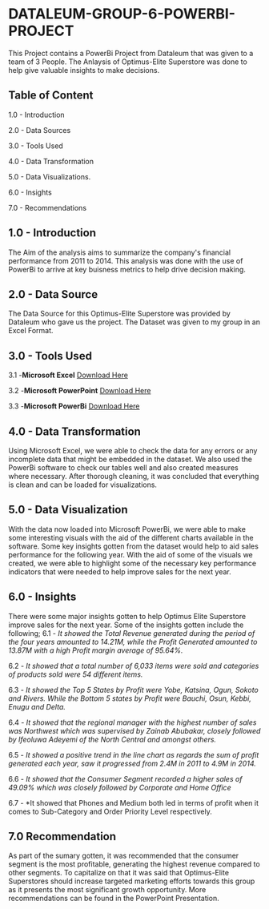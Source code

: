 # DATALEUM-GROUP-6-POWERBI-PROJECT
This Project contains a PowerBi Project from Dataleum that was given to a team of 3 People. The Anlaysis of Optimus-Elite Superstore was done to help give valuable insights to make decisions. 
## Table of Content
1.0 - Introduction

2.0 - Data Sources

3.0 - Tools Used

4.0 - Data Transformation 

5.0 - Data Visualizations.

6.0 - Insights

7.0 - Recommendations

## 1.0 - Introduction
The Aim of the analysis aims to summarize the company's financial performance from 2011 to 2014. This analysis was done with the use of PowerBi to arrive at key buisness metrics to help drive decision making. 

## 2.0 - Data Source 
The Data Source for this Optimus-Elite Superstore was provided by Dataleum who gave us the project. The Dataset was given to my group in an Excel Format. 

## 3.0 - Tools Used
3.1 -**Microsoft Excel** [Download Here](www.microsoft.com)

3.2 -**Microsoft PowerPoint** [Download Here](https://www.microsoft.com/en-us/microsoft-365/powerpoint)

3.3 -**Microsoft PowerBi** [Download Here](https://app.powerbi.com/)

## 4.0 - Data Transformation
Using Microsoft Excel, we were able to check the data for any errors or any incomplete data that might be embedded in the dataset. We also used the PowerBi software to check our tables well and also created measures where necessary. After thorough cleaning, it was concluded that everything is clean and can be loaded for visualizations. 

## 5.0 - Data Visualization
With the data now loaded into Microsoft PowerBi, we were able to make some interesting visuals with the aid of the different charts available in the software. Some key insights gotten from the dataset would help to aid sales performance for the following year.
With the aid of some of the visuals we created, we were able to highlight some of the necessary key performance indicators that were needed to help improve sales for the next year. 

## 6.0 - Insights
There were some major insights gotten to help Optimus Elite Superstore improve sales for the next year. Some of the insights gotten include the following;
6.1 - *It showed the Total Revenue generated during the period of the four years amounted to 14.21M, while the Profit Generated amounted to 13.87M with a high Profit margin average of 95.64%.*

6.2 - *It showed that a total number of 6,033 items were sold and categories of products sold were 54 different items.*

6.3 - *It showed the Top 5 States by Profit were Yobe, Katsina, Ogun, Sokoto and Rivers. While the Bottom 5 states by Profit were Bauchi, Osun, Kebbi, Enugu and Delta.*

6.4 - *It showed that the regional manager with the highest number of sales was Northwest which was supervised by Zainab Abubakar, closely followed by Ifeoluwa Adeyemi of the North Central and amongst others.*

6.5 - *It showed a positive trend in the line chart as regards the sum of profit generated each year, saw it progressed from 2.4M in 2011 to 4.9M in 2014.*

6.6 - *It showed that the Consumer Segment recorded a higher sales of 49.09% which was closely followed by Corporate and Home Office* 

6.7 - *It showed that Phones and Medium both led in terms of profit when it comes to Sub-Category and Order Priority Level respectively. 

## 7.0 Recommendation
As part of the sumary gotten, it was recommended that the consumer segment is the most profitable, generating the highest revenue compared to other segments. To capitalize on that it was said that Optimus-Elite Superstores should increase targeted marketing efforts towards this group as it presents the most significant growth opportunity. 
More recommendations can be found in the PowerPoint Presentation. 
